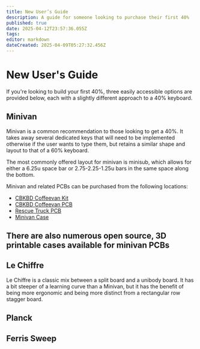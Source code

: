 ```yaml
---
title: New User’s Guide
description: A guide for someone looking to purchase their first 40%
published: true
date: 2025-04-12T23:57:36.055Z
tags: 
editor: markdown
dateCreated: 2025-04-09T05:27:32.456Z
---
```


# New User's Guide
If you're looking to build your first 40%, three easily accessible options are provided below, each with a slightly different approach to a 40% keyboard. 

## Minivan
Minivan is a common recommendation to those looking to get a 40%. It takes away several dedicated keys that will need to be implemented otherwise if the user wants to type them, but retains a similar shape and layout to that of a 60% keyboard. 

The most commonly offered layout for minivan is minisub, which allows for  either a 6.25u space bar or 2.75-2.25-1.25u bars in the same space along the bottom.

Minivan and related PCBs can be purchased from the following locations:
- [CBKBD Coffeevan Kit](https://www.cbkbd.com/product/minivan-kits)
- [CBKBD Coffeevan PCB](https://www.cbkbd.com/product/coffeevan-pcb)
- [Rescue Truck PCB](https://ringerkeys.com/products/rescue-trucks)
- [Minivan Case](https://www.cbkbd.com/product/minivan-accessories)

There are also numerous open source, 3D printable cases available for minivan PCBs
- 

## Le Chiffre
Le Chiffre is a classic mix between a split board and a unibody board. It has a bit steeper of a learning curve than a Minivan, but it has the benefit of being more ergonomic and being more distinct from a rectangular row stagger board. 

## Planck

## Ferris Sweep